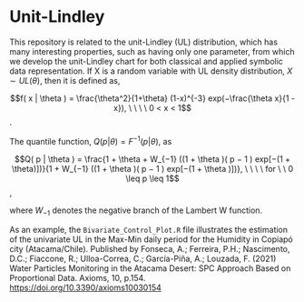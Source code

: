 # Unit-Lindley

This repository is related to the unit-Lindley (UL) distribution, which has many interesting properties, such as having only one parameter, from which we develop the unit-Lindley chart for both classical and applied symbolic data representation. If X is a random variable with UL density distribution, $X \sim UL (\theta)$, then it is defined as,

$$f( x | \theta ) = \frac{\theta^2}{1+\theta} (1-x)^{-3} exp(−\frac{\theta x}{1 - x}), \ \ \ \ 0 < x < 1$$.

The quantile function, $Q( p| \theta ) = F^{−1} ( p | \theta )$, as

$$Q( p | \theta ) = \frac{1 + \theta + W_{−1} ((1 + \theta )( p − 1 ) exp[−(1 + \theta)])}{1 + W_{−1} ((1 + \theta )( p − 1 ) exp[−(1 + \theta )])}, \ \ \ \ for \ \ 0 \leq p \leq 1$$,

where $W_{−1}$ denotes the negative branch of the Lambert W function.

As an example, the `Bivariate_Control_Plot.R` file illustrates the estimation of the univariate UL in the Max-Min daily period for the Humidity in Copiapó city (Atacama/Chile). Published by Fonseca, A.; Ferreira, P.H.; Nascimento, D.C.; Fiaccone, R.; Ulloa-Correa, C.; García-Piña, A.; Louzada, F. (2021) Water Particles Monitoring in the Atacama Desert: SPC Approach Based on Proportional Data. Axioms, 10, p.154. https://doi.org/10.3390/axioms10030154
